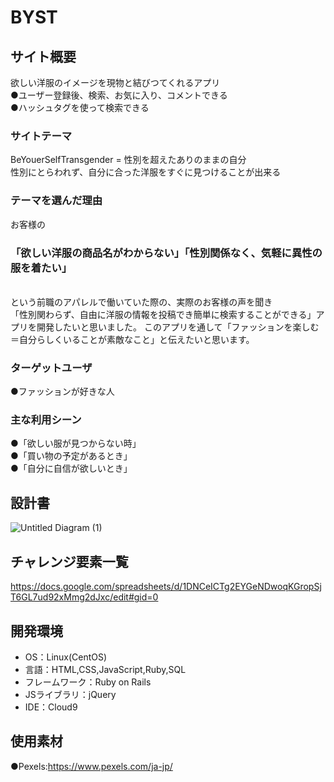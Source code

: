 # BYST

## サイト概要
欲しい洋服のイメージを現物と結びつてくれるアプリ  
●ユーザー登録後、検索、お気に入り、コメントできる  
●ハッシュタグを使って検索できる  

### サイトテーマ
BeYouerSelfTransgender = 性別を超えたありのままの自分  
性別にとらわれず、自分に合った洋服をすぐに見つけることが出来る  

### テーマを選んだ理由
お客様の<h3>「欲しい洋服の商品名がわからない」「性別関係なく、気軽に異性の服を着たい」</h3>  
という前職のアパレルで働いていた際の、実際のお客様の声を聞き  
「性別関わらず、自由に洋服の情報を投稿でき簡単に検索することができる」アプリを開発したいと思いました。
このアプリを通して「ファッションを楽しむ＝自分らしくいることが素敵なこと」と伝えたいと思います。


### ターゲットユーザ
●ファッションが好きな人
　　
### 主な利用シーン
●「欲しい服が見つからない時」  
●「買い物の予定があるとき」  
●「自分に自信が欲しいとき」  

## 設計書
![Untitled Diagram (1)](https://user-images.githubusercontent.com/79131304/116787021-be781580-aadc-11eb-8423-1eb97c49aae3.jpg)


## チャレンジ要素一覧
https://docs.google.com/spreadsheets/d/1DNCeICTg2EYGeNDwoqKGropSjT6GL7ud92xMmg2dJxc/edit#gid=0


## 開発環境
- OS：Linux(CentOS)
- 言語：HTML,CSS,JavaScript,Ruby,SQL
- フレームワーク：Ruby on Rails
- JSライブラリ：jQuery
- IDE：Cloud9

## 使用素材
●Pexels:https://www.pexels.com/ja-jp/
